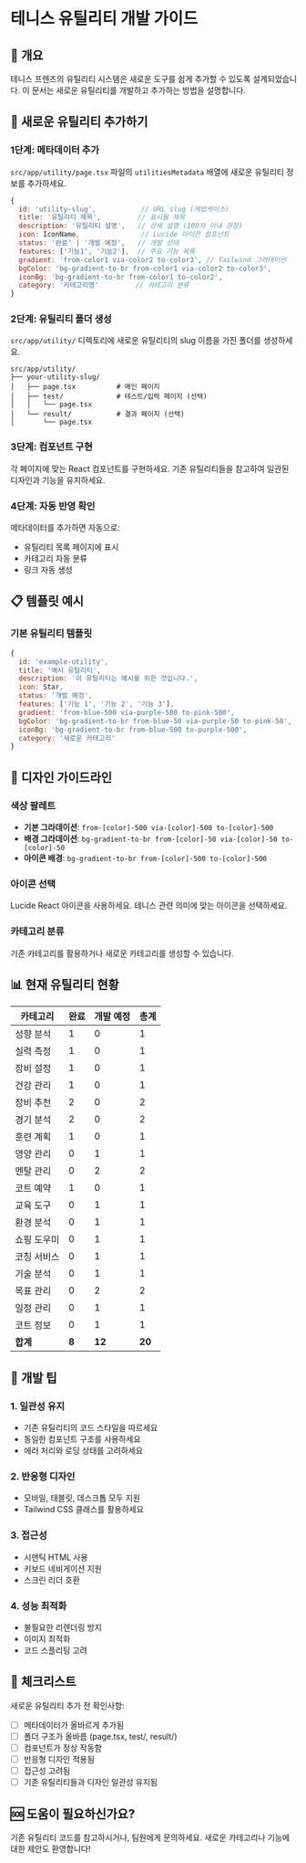 # 테니스 유틸리티 개발 가이드

## 🎯 개요

테니스 프렌즈의 유틸리티 시스템은 새로운 도구를 쉽게 추가할 수 있도록 설계되었습니다. 이 문서는 새로운 유틸리티를 개발하고 추가하는 방법을 설명합니다.

## 🚀 새로운 유틸리티 추가하기

### 1단계: 메타데이터 추가

`src/app/utility/page.tsx` 파일의 `utilitiesMetadata` 배열에 새로운 유틸리티 정보를 추가하세요.

```javascript
{
  id: 'utility-slug',           // URL slug (케밥케이스)
  title: '유틸리티 제목',         // 표시될 제목
  description: '유틸리티 설명',   // 상세 설명 (100자 이내 권장)
  icon: IconName,               // Lucide 아이콘 컴포넌트
  status: '완료' | '개발 예정',   // 개발 상태
  features: ['기능1', '기능2'],  // 주요 기능 목록
  gradient: 'from-color1 via-color2 to-color3', // Tailwind 그라데이션
  bgColor: 'bg-gradient-to-br from-color1 via-color2 to-color3',
  iconBg: 'bg-gradient-to-br from-color1 to-color2',
  category: '카테고리명'         // 카테고리 분류
}
```

### 2단계: 유틸리티 폴더 생성

`src/app/utility/` 디렉토리에 새로운 유틸리티의 slug 이름을 가진 폴더를 생성하세요.

```
src/app/utility/
├── your-utility-slug/
│   ├── page.tsx          # 메인 페이지
│   ├── test/             # 테스트/입력 페이지 (선택)
│   │   └── page.tsx
│   └── result/           # 결과 페이지 (선택)
│       └── page.tsx
```

### 3단계: 컴포넌트 구현

각 페이지에 맞는 React 컴포넌트를 구현하세요. 기존 유틸리티들을 참고하여 일관된 디자인과 기능을 유지하세요.

### 4단계: 자동 반영 확인

메타데이터를 추가하면 자동으로:
- 유틸리티 목록 페이지에 표시
- 카테고리 자동 분류
- 링크 자동 생성

## 📋 템플릿 예시

### 기본 유틸리티 템플릿

```javascript
{
  id: 'example-utility',
  title: '예시 유틸리티',
  description: '이 유틸리티는 예시를 위한 것입니다.',
  icon: Star,
  status: '개발 예정',
  features: ['기능 1', '기능 2', '기능 3'],
  gradient: 'from-blue-500 via-purple-500 to-pink-500',
  bgColor: 'bg-gradient-to-br from-blue-50 via-purple-50 to-pink-50',
  iconBg: 'bg-gradient-to-br from-blue-500 to-purple-500',
  category: '새로운 카테고리'
}
```

## 🎨 디자인 가이드라인

### 색상 팔레트
- **기본 그라데이션**: `from-[color]-500 via-[color]-500 to-[color]-500`
- **배경 그라데이션**: `bg-gradient-to-br from-[color]-50 via-[color]-50 to-[color]-50`
- **아이콘 배경**: `bg-gradient-to-br from-[color]-500 to-[color]-500`

### 아이콘 선택
Lucide React 아이콘을 사용하세요. 테니스 관련 의미에 맞는 아이콘을 선택하세요.

### 카테고리 분류
기존 카테고리를 활용하거나 새로운 카테고리를 생성할 수 있습니다.

## 📊 현재 유틸리티 현황

| 카테고리 | 완료 | 개발 예정 | 총계 |
|---------|------|----------|------|
| 성향 분석 | 1 | 0 | 1 |
| 실력 측정 | 1 | 0 | 1 |
| 장비 설정 | 1 | 0 | 1 |
| 건강 관리 | 1 | 0 | 1 |
| 장비 추천 | 2 | 0 | 2 |
| 경기 분석 | 2 | 0 | 2 |
| 훈련 계획 | 1 | 0 | 1 |
| 영양 관리 | 0 | 1 | 1 |
| 멘탈 관리 | 0 | 2 | 2 |
| 코트 예약 | 1 | 0 | 1 |
| 교육 도구 | 0 | 1 | 1 |
| 환경 분석 | 0 | 1 | 1 |
| 쇼핑 도우미 | 0 | 1 | 1 |
| 코칭 서비스 | 0 | 1 | 1 |
| 기술 분석 | 0 | 1 | 1 |
| 목표 관리 | 0 | 2 | 2 |
| 일정 관리 | 0 | 1 | 1 |
| 코트 정보 | 0 | 1 | 1 |
| **합계** | **8** | **12** | **20** |

## 🔧 개발 팁

### 1. 일관성 유지
- 기존 유틸리티의 코드 스타일을 따르세요
- 동일한 컴포넌트 구조를 사용하세요
- 에러 처리와 로딩 상태를 고려하세요

### 2. 반응형 디자인
- 모바일, 태블릿, 데스크톱 모두 지원
- Tailwind CSS 클래스를 활용하세요

### 3. 접근성
- 시맨틱 HTML 사용
- 키보드 네비게이션 지원
- 스크린 리더 호환

### 4. 성능 최적화
- 불필요한 리렌더링 방지
- 이미지 최적화
- 코드 스플리팅 고려

## 📝 체크리스트

새로운 유틸리티 추가 전 확인사항:

- [ ] 메타데이터가 올바르게 추가됨
- [ ] 폴더 구조가 올바름 (page.tsx, test/, result/)
- [ ] 컴포넌트가 정상 작동함
- [ ] 반응형 디자인 적용됨
- [ ] 접근성 고려됨
- [ ] 기존 유틸리티들과 디자인 일관성 유지됨

## 🆘 도움이 필요하신가요?

기존 유틸리티 코드를 참고하시거나, 팀원에게 문의하세요. 새로운 카테고리나 기능에 대한 제안도 환영합니다!
